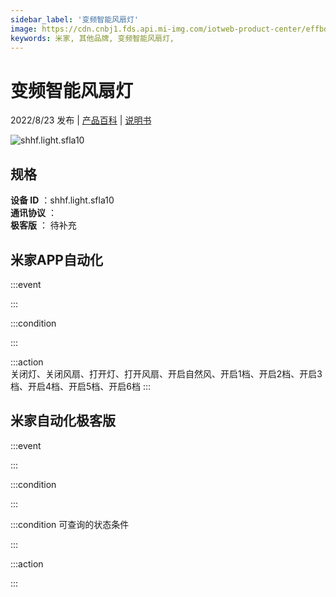 ```yaml
---
sidebar_label: '变频智能风扇灯'
image: https://cdn.cnbj1.fds.api.mi-img.com/iotweb-product-center/effbdec8e178f8547b6b7933f49291b8_1655729722266.png?GalaxyAccessKeyId=AKVGLQWBOVIRQ3XLEW&Expires=9223372036854775807&Signature=oRTgO+HrBj0L27QBS4ku0u4Vq6c=
keywords: 米家, 其他品牌, 变频智能风扇灯, 
---
```

# 变频智能风扇灯

2022/8/23 发布 | [产品百科](https://home.mi.com/webapp/content/baike/product/index.html?model=shhf.light.sfla10/) | [说明书](https://home.mi.com/views/introduction.html?model=shhf.light.sfla10&region=cn)

![shhf.light.sfla10](https://cdn.cnbj1.fds.api.mi-img.com/iotweb-product-center/effbdec8e178f8547b6b7933f49291b8_1655729722266.png?GalaxyAccessKeyId=AKVGLQWBOVIRQ3XLEW&Expires=9223372036854775807&Signature=oRTgO+HrBj0L27QBS4ku0u4Vq6c=)

## 规格  
> 
**设备 ID** ：shhf.light.sfla10  
**通讯协议** ：  
**极客版**  ： 待补充 


## 米家APP自动化  

:::event  

:::

:::condition  

:::

:::action   
关闭灯、关闭风扇、打开灯、打开风扇、开启自然风、开启1档、开启2档、开启3档、开启4档、开启5档、开启6档
:::

## 米家自动化极客版  

:::event  

:::

:::condition  

:::

:::condition 可查询的状态条件  

:::

:::action  

:::

        

